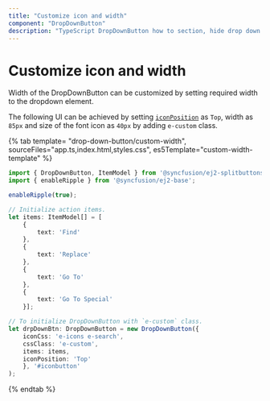 ```yaml
---
title: "Customize icon and width"
component: "DropDownButton"
description: "TypeScript DropDownButton how to section, hide drop down arrow, group popup items using list view component, dialog open on popup item click."
---
```


# Customize icon and width

Width of the DropDownButton can be customized by setting required width to the dropdown element.

The following UI can be achieved by setting [`iconPosition`](https://ej2.syncfusion.com/documentation/api/drop-down-button/dropDownButtonModel/#iconposition) as `Top`, width as `85px` and size of the
font icon as `40px` by adding `e-custom` class.

{% tab template= "drop-down-button/custom-width", sourceFiles="app.ts,index.html,styles.css",
es5Template="custom-width-template" %}

```typescript
import { DropDownButton, ItemModel } from '@syncfusion/ej2-splitbuttons';
import { enableRipple } from '@syncfusion/ej2-base';

enableRipple(true);

// Initialize action items.
let items: ItemModel[] = [
    {
        text: 'Find'
    },
    {
        text: 'Replace'
    },
    {
        text: 'Go To'
    },
    {
        text: 'Go To Special'
    }];

// To initialize DropDownButton with `e-custom` class.
let drpDownBtn: DropDownButton = new DropDownButton({
    iconCss: 'e-icons e-search',
    cssClass: 'e-custom',
    items: items,
    iconPosition: 'Top'
    }, '#iconbutton'
);
```

{% endtab %}